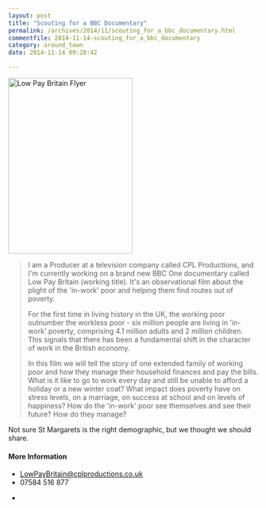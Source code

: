 ```yaml
---
layout: post
title: "Scouting for a BBC Documentary"
permalink: /archives/2014/11/scouting_for_a_bbc_documentary.html
commentfile: 2014-11-14-scouting_for_a_bbc_documentary
category: around_town
date: 2014-11-14 09:28:42

---
```


<a href="/assets/images/2014/Low_Pay_Britain_Flyer.jpg" title="See larger version of - Low Pay Britain Flyer"><img src="/assets/images/2014/Low_Pay_Britain_Flyer_thumb.jpg" width="250" height="353" alt="Low Pay Britain Flyer" class="photo right" /></a>

> I am a Producer at a television company called CPL Productions, and I'm currently working on a brand new BBC One documentary called Low Pay Britain (working title). It's an observational film about the plight of the 'in-work' poor and helping them find routes out of poverty.
> 
>  For the first time in living history in the UK, the working poor outnumber the workless poor - six million people are living in 'in-work' poverty, comprising 4.1 million adults and 2 million children. This signals that there has been a fundamental shift in the character of work in the British economy.
> 
>  In this film we will tell the story of one extended family of working poor and how they manage their household finances and pay the bills. What is it like to go to work every day and still be unable to afford a holiday or a new winter coat? What impact does poverty have on stress levels, on a marriage, on success at school and on levels of happiness? How do the 'in-work' poor see themselves and see their future? How do they manage?
> 
 Not sure St Margarets is the right demographic, but we thought we should share.

#### More Information

-   LowPayBritain@cplproductions.co.uk
-   07584 516 877

<!-- -->

-
